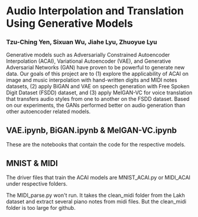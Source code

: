 # Audio Interpolation and Translation Using Generative Models
### Tzu-Ching Yen, Sixuan Wu, Jiahe Lyu, Zhuoyue Lyu
Generative models such as Adversarially Constrained Autoencoder Interpolation (ACAI), Variational Autoencoder (VAE), and Generative Adversarial Networks (GAN) have proven to be powerful to generate new data. Our goals of this project are to (1) explore the applicability of ACAI on image and music interpolation with hand-written digits and MIDI notes datasets, (2) apply BiGAN and VAE on speech generation with Free Spoken Digit Dataset (FSDD) dataset, and (3) apply MelGAN-VC for voice translation that transfers audio styles from one to another on the FSDD dataset. Based on our experiments, the GANs performed better on audio generation than other autoencoder related models. 

## VAE.ipynb, BiGAN.ipynb \& MelGAN-VC.ipynb
These are the notebooks that contain the code for the respective models.

## MNIST \& MIDI 
The driver files that train the ACAI models are MNIST_ACAI.py or MIDI_ACAI under respective folders. 

The MIDI_parse.py won't run. It takes the clean_midi folder from the Lakh dataset and extract several piano notes from midi files. 
But the clean_midi folder is too large for github. 
